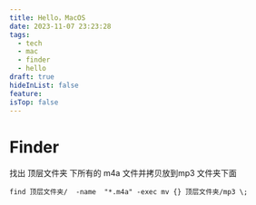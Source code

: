 ```yaml
---
title: Hello，MacOS
date: 2023-11-07 23:23:28
tags:
  - tech
  - mac
  - finder
  - hello
draft: true
hideInList: false
feature: 
isTop: false
---
```


 # Finder

找出 顶层文件夹 下所有的 m4a 文件并拷贝放到mp3 文件夹下面
```
find 顶层文件夹/  -name  "*.m4a" -exec mv {} 顶层文件夹/mp3 \;
```

<!--more-->